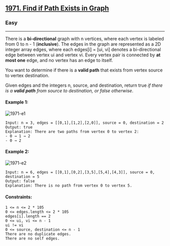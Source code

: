 [1971. Find if Path Exists in Graph](https://leetcode.com/problems/find-if-path-exists-in-graph/?envType=daily-question&envId=2024-04-21)
---------------------------------------------------------------------------------------------------------------------------------------------

### Easy
---------------------------------------------------------------------------------------------------------------------------------------------

There is a **bi-directional** graph with n vertices, where each vertex is labeled from 0 to n - 1 (**inclusive**). The edges in the graph are represented as a 2D integer array edges, where each edges[i] = [ui, vi] denotes a bi-directional edge between vertex ui and vertex vi. Every vertex pair is connected by **at most one** edge, and no vertex has an edge to itself.

You want to determine if there is a **valid path** that exists from vertex source to vertex destination.

Given edges and the integers n, source, and destination, return true _if there is a **valid path** from source to destination, or false otherwise_.
#### Example 1:
![1971-e1](https://github.com/chandrikabijore/LeetCode-solutions/assets/93921178/22d319a0-fc07-4b31-bff9-31b71efcbf03)
```
Input: n = 3, edges = [[0,1],[1,2],[2,0]], source = 0, destination = 2
Output: true
Explanation: There are two paths from vertex 0 to vertex 2:
- 0 → 1 → 2
- 0 → 2
```
#### Example 2:
![1971-e2](https://github.com/chandrikabijore/LeetCode-solutions/assets/93921178/2b9445e8-ed14-4a1b-8ac0-e33c736b5b03)
```
Input: n = 6, edges = [[0,1],[0,2],[3,5],[5,4],[4,3]], source = 0, destination = 5
Output: false
Explanation: There is no path from vertex 0 to vertex 5.
```
#### Constraints:
```
1 <= n <= 2 * 105
0 <= edges.length <= 2 * 105
edges[i].length == 2
0 <= ui, vi <= n - 1
ui != vi
0 <= source, destination <= n - 1
There are no duplicate edges.
There are no self edges.
```
